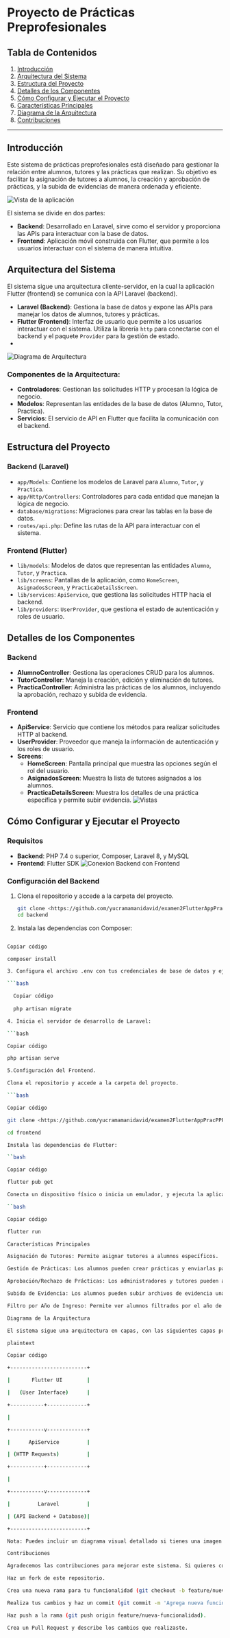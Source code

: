 # Proyecto de Prácticas Preprofesionales

## Tabla de Contenidos
1. [Introducción](#introducción)
2. [Arquitectura del Sistema](#arquitectura-del-sistema)
3. [Estructura del Proyecto](#estructura-del-proyecto)
4. [Detalles de los Componentes](#detalles-de-los-componentes)
5. [Cómo Configurar y Ejecutar el Proyecto](#cómo-configurar-y-ejecutar-el-proyecto)
6. [Características Principales](#características-principales)
7. [Diagrama de la Arquitectura](#diagrama-de-la-arquitectura)
8. [Contribuciones](#contribuciones)

---

## Introducción
Este sistema de prácticas preprofesionales está diseñado para gestionar la relación entre alumnos, tutores y las prácticas que realizan. Su objetivo es facilitar la asignación de tutores a alumnos, la creación y aprobación de prácticas, y la subida de evidencias de manera ordenada y eficiente.

![Vista de la aplicación](images/app_proyecto)


El sistema se divide en dos partes:
- **Backend**: Desarrollado en Laravel, sirve como el servidor y proporciona las APIs para interactuar con la base de datos.
- **Frontend**: Aplicación móvil construida con Flutter, que permite a los usuarios interactuar con el sistema de manera intuitiva.



## Arquitectura del Sistema
El sistema sigue una arquitectura cliente-servidor, en la cual la aplicación Flutter (frontend) se comunica con la API Laravel (backend). 

- **Laravel (Backend)**: Gestiona la base de datos y expone las APIs para manejar los datos de alumnos, tutores y prácticas.
- **Flutter (Frontend)**: Interfaz de usuario que permite a los usuarios interactuar con el sistema. Utiliza la librería `http` para conectarse con el backend y el paquete `Provider` para la gestión de estado.
- 
![Diagrama de Arquitectura](images/diagrama_arqui.png)


### Componentes de la Arquitectura:
- **Controladores**: Gestionan las solicitudes HTTP y procesan la lógica de negocio.
- **Modelos**: Representan las entidades de la base de datos (Alumno, Tutor, Practica).
- **Servicios**: El servicio de API en Flutter que facilita la comunicación con el backend.

## Estructura del Proyecto

### Backend (Laravel)
- `app/Models`: Contiene los modelos de Laravel para `Alumno`, `Tutor`, y `Practica`.
- `app/Http/Controllers`: Controladores para cada entidad que manejan la lógica de negocio.
- `database/migrations`: Migraciones para crear las tablas en la base de datos.
- `routes/api.php`: Define las rutas de la API para interactuar con el sistema.

### Frontend (Flutter)
- `lib/models`: Modelos de datos que representan las entidades `Alumno`, `Tutor`, y `Practica`.
- `lib/screens`: Pantallas de la aplicación, como `HomeScreen`, `AsignadosScreen`, y `PracticaDetailsScreen`.
- `lib/services`: `ApiService`, que gestiona las solicitudes HTTP hacia el backend.
- `lib/providers`: `UserProvider`, que gestiona el estado de autenticación y roles de usuario.



## Detalles de los Componentes

### Backend
- **AlumnoController**: Gestiona las operaciones CRUD para los alumnos.
- **TutorController**: Maneja la creación, edición y eliminación de tutores.
- **PracticaController**: Administra las prácticas de los alumnos, incluyendo la aprobación, rechazo y subida de evidencia.

### Frontend
- **ApiService**: Servicio que contiene los métodos para realizar solicitudes HTTP al backend.
- **UserProvider**: Proveedor que maneja la información de autenticación y los roles de usuario.
- **Screens**:
  - **HomeScreen**: Pantalla principal que muestra las opciones según el rol del usuario.
  - **AsignadosScreen**: Muestra la lista de tutores asignados a los alumnos.
  - **PracticaDetailsScreen**: Muestra los detalles de una práctica específica y permite subir evidencia.
![Vistas](images/tutores)

## Cómo Configurar y Ejecutar el Proyecto

### Requisitos
- **Backend**: PHP 7.4 o superior, Composer, Laravel 8, y MySQL
- **Frontend**: Flutter SDK
![Conexion Backend con Frontend](images/conexion_back)

### Configuración del Backend
1. Clona el repositorio y accede a la carpeta del proyecto.
   ```bash
   git clone <https://github.com/yucramamanidavid/examen2FlutterAppPracPPP>
   cd backend
   
2. Instala las dependencias con Composer:

  ```bash

  Copiar código
  
  composer install

3. Configura el archivo .env con tus credenciales de base de datos y ejecuta las migraciones:

  ```bash

    Copiar código
    
    php artisan migrate

4. Inicia el servidor de desarrollo de Laravel:

  ```bash
  
  Copiar código
  
  php artisan serve

5.Configuración del Frontend.

Clona el repositorio y accede a la carpeta del proyecto.

  ```bash
  
  Copiar código
  
  git clone <https://github.com/yucramamanidavid/examen2FlutterAppPracPPP>

cd frontend

Instala las dependencias de Flutter:

``bash

Copiar código

flutter pub get

Conecta un dispositivo físico o inicia un emulador, y ejecuta la aplicación:

``bash

Copiar código

flutter run

Características Principales

Asignación de Tutores: Permite asignar tutores a alumnos específicos.

Gestión de Prácticas: Los alumnos pueden crear prácticas y enviarlas para su aprobación.

Aprobación/Rechazo de Prácticas: Los administradores y tutores pueden aprobar o rechazar prácticas de los alumnos.

Subida de Evidencia: Los alumnos pueden subir archivos de evidencia una vez que sus prácticas han sido aprobadas.

Filtro por Año de Ingreso: Permite ver alumnos filtrados por el año de ingreso para una gestión más organizada.

Diagrama de la Arquitectura

El sistema sigue una arquitectura en capas, con las siguientes capas principales:

plaintext

Copiar código

+-------------------------+

|       Flutter UI        |

|   (User Interface)      |

+-----------+-------------+

|

+-----------v-------------+

|      ApiService         |

| (HTTP Requests)         |

+-----------+-------------+

|

+-----------v-------------+

|         Laravel         |

| (API Backend + Database)|

+-------------------------+

Nota: Puedes incluir un diagrama visual detallado si tienes una imagen disponible.

Contribuciones

Agradecemos las contribuciones para mejorar este sistema. Si quieres contribuir, sigue los pasos a continuación:

Haz un fork de este repositorio.

Crea una nueva rama para tu funcionalidad (git checkout -b feature/nueva-funcionalidad).

Realiza tus cambios y haz un commit (git commit -m 'Agrega nueva funcionalidad').

Haz push a la rama (git push origin feature/nueva-funcionalidad).

Crea un Pull Request y describe los cambios que realizaste.
